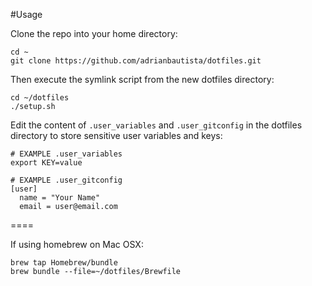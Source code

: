 #Usage

Clone the repo into your home directory:

```shell
cd ~
git clone https://github.com/adrianbautista/dotfiles.git
```

Then execute the symlink script from the new dotfiles directory:

```shell
cd ~/dotfiles
./setup.sh
```

Edit the content of `.user_variables` and `.user_gitconfig` in the dotfiles directory to store sensitive user variables and keys:

```shell
# EXAMPLE .user_variables
export KEY=value
```
```shell
# EXAMPLE .user_gitconfig
[user]
  name = "Your Name"
  email = user@email.com
```

====

If using homebrew on Mac OSX:

```shell
brew tap Homebrew/bundle
brew bundle --file=~/dotfiles/Brewfile
```
